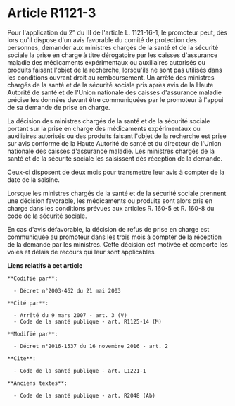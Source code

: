# Article R1121-3

Pour l'application du 2° du III de l'article L. 1121-16-1, le promoteur peut, dès lors qu'il dispose d'un avis favorable du
comité de protection des personnes, demander aux ministres chargés de la santé et de la sécurité sociale la prise en charge à
titre dérogatoire par les caisses d'assurance maladie des médicaments expérimentaux ou auxiliaires autorisés ou produits
faisant l'objet de la recherche, lorsqu'ils ne sont pas utilisés dans les conditions ouvrant droit au remboursement. Un
arrêté des ministres chargés de la santé et de la sécurité sociale pris après avis de la Haute Autorité de santé et de
l'Union nationale des caisses d'assurance maladie précise les données devant être communiquées par le promoteur à l'appui de
sa demande de prise en charge. 

La décision des ministres chargés de la santé et de la sécurité sociale portant sur la prise en charge des médicaments
expérimentaux ou auxiliaires autorisés ou des produits faisant l'objet de la recherche est prise sur avis conforme de la
Haute Autorité de santé et du directeur de l'Union nationale des caisses d'assurance maladie. Les ministres chargés de la
santé et de la sécurité sociale les saisissent dès réception de la demande. 

Ceux-ci disposent de deux mois pour transmettre leur avis à compter de la date de la saisine. 

Lorsque les ministres chargés de la santé et de la sécurité sociale prennent une décision favorable, les médicaments ou
produits sont alors pris en charge dans les conditions prévues aux articles R. 160-5 et R. 160-8 du code de la sécurité
sociale. 

En cas d'avis défavorable, la décision de refus de prise en charge est communiquée au promoteur dans les trois mois à compter
de la réception de la demande par les ministres. Cette décision est motivée et comporte les voies et délais de recours qui
leur sont applicables

**Liens relatifs à cet article**

	**Codifié par**:

	  - Décret n°2003-462 du 21 mai 2003

	**Cité par**:

	  - Arrêté du 9 mars 2007 - art. 3 (V)
	  - Code de la santé publique - art. R1125-14 (M)

	**Modifié par**:

	  - Décret n°2016-1537 du 16 novembre 2016 - art. 2

	**Cite**:

	  - Code de la santé publique - art. L1221-1

	**Anciens textes**:

	  - Code de la santé publique - art. R2048 (Ab)
